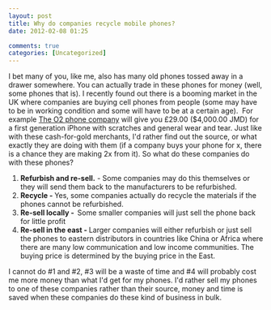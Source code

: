 ```yaml
---
layout: post
title: Why do companies recycle mobile phones?
date: 2012-02-08 01:25

comments: true
categories: [Uncategorized]
---
```

I bet many of you, like me, also has many old phones tossed away in a drawer somewhere. You can actually trade in these phones for money (well, some phones that is). I recently found out there is a booming market in the UK where companies are buying cell phones from people (some may have to be in working condition and some will have to be at a certain age).  For example <a href="http://www.o2.co.uk/">The O2 phone company</a> will give you £29.00 ($4,000.00 JMD) for a first generation iPhone with scratches and general wear and tear. Just like with these cash-for-gold merchants, I'd rather find out the source, or what exactly they are doing with them (if a company buys your phone for x, there is a chance they are making 2x from it). So what do these companies do with these phones?
<ol>
	<li><strong>Refurbish and re-sell.</strong> - Some companies may do this themselves or they will send them back to the manufacturers to be refurbished.</li>
	<li><strong>Recycle - </strong>Yes, some companies actually do recycle the materials if the phones cannot be refurbished.</li>
	<li><strong>Re-sell locally -  </strong>Some smaller companies will just sell the phone back for little profit</li>
	<li><strong>Re-sell in the east - </strong>Larger companies will either refurbish or just sell the phones to eastern distributors in countries like China or Africa where there are many low communication and low income communities. The buying price is determined by the buying price in the East.</li>
</ol>

I cannot do #1 and #2, #3 will be a waste of time and #4 will probably cost me more money than what I'd get for my phones. I'd rather sell my phones to one of these companies rather than their source, money and time is saved when these companies do these kind of business in bulk.
